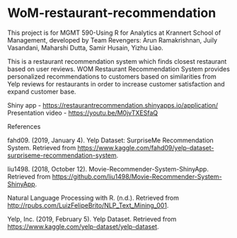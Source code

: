 # WoM-restaurant-recommendation
This project is for MGMT 590-Using R for Analytics at Krannert School of Management, 
developed by Team Revengers: Arun Ramakrishnan, Juily Vasandani, Maharshi Dutta, Samir Husain,  Yizhu Liao. 

This is a restaurant recommendation system which finds closest restaurant based on user reviews.
WOM Restaurant Recommendation System provides personalized recommendations to customers based on similarities 
from Yelp reviews for restaurants in order to increase customer satisfaction and expand customer base.  

Shiny app - https://restaurantrecommendation.shinyapps.io/application/
Presentation video - https://youtu.be/M0jvTXESfaQ


References

fahd09. (2019, January 4). Yelp Dataset: SurpriseMe Recommendation System. 
Retrieved from https://www.kaggle.com/fahd09/yelp-dataset-surpriseme-recommendation-system.  

liu1498. (2018, October 12). Movie-Recommender-System-ShinyApp. 
Retrieved from https://github.com/liu1498/Movie-Recommender-System-ShinyApp.  

Natural Language Processing with R. (n.d.). 
Retrieved from http://rpubs.com/LuizFelipeBrito/NLP_Text_Mining_001. 

Yelp, Inc. (2019, February 5). Yelp Dataset. 
Retrieved from https://www.kaggle.com/yelp-dataset/yelp-dataset.  

